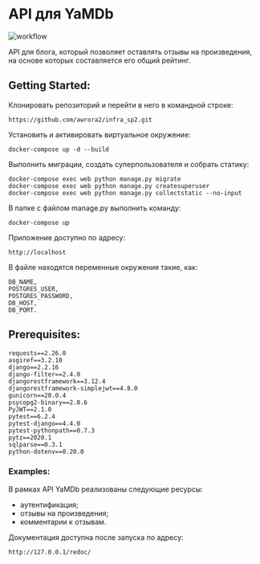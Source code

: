 # API для YaMDb
![workflow](https://github.com/awrora2/yamdb_final/actions/workflows/yamdb_workflow.yml/badge.svg)

API для блога, который позволяет оставлять отзывы на произведения, на основе которых составляется его общий рейтинг. 

## Getting Started:
Клонировать репозиторий и перейти в него в командной строке:
```
https://github.com/awrora2/infra_sp2.git
```
Установить и активировать виртуальное окружение:
```
docker-compose up -d --build
```
Выполнить миграции, создать суперпользователя и собрать статику:
```
docker-compose exec web python manage.py migrate
docker-compose exec web python manage.py createsuperuser
docker-compose exec web python manage.py collectstatic --no-input
```
В папке с файлом manage.py выполнить команду:
```
docker-compose up
```
Приложение доступно по адресу:
```
http://localhost
```
В файле находятся переменные окружения такие, как:
```
DB_NAME,
POSTGRES_USER,
POSTGRES_PASSWORD,
DB_HOST,
DB_PORT.
```


## Prerequisites:
```
requests==2.26.0
asgiref==3.2.10
django==2.2.16
django-filter==2.4.0
djangorestframework==3.12.4
djangorestframework-simplejwt==4.8.0
gunicorn==20.0.4
psycopg2-binary==2.8.6
PyJWT==2.1.0
pytest==6.2.4
pytest-django==4.4.0
pytest-pythonpath==0.7.3
pytz==2020.1
sqlparse==0.3.1
python-dotenv==0.20.0
```

### Examples:

В рамках API YaMDb реализованы следующие ресурсы:
- аутентификация;
- отзывы на произведения;
- комментарии к отзывам.

Документация доступна после запуска по адресу:
```
http://127.0.0.1/redoc/
```

